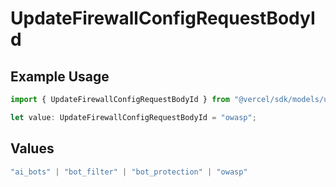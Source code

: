 # UpdateFirewallConfigRequestBodyId

## Example Usage

```typescript
import { UpdateFirewallConfigRequestBodyId } from "@vercel/sdk/models/updatefirewallconfigop.js";

let value: UpdateFirewallConfigRequestBodyId = "owasp";
```

## Values

```typescript
"ai_bots" | "bot_filter" | "bot_protection" | "owasp"
```
